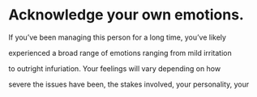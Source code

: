 # Acknowledge your own emotions.

If you’ve been managing this person for a long time, you’ve likely

experienced a broad range of emotions ranging from mild irritation

to outright infuriation. Your feelings will vary depending on how

severe the issues have been, the stakes involved, your personality, your